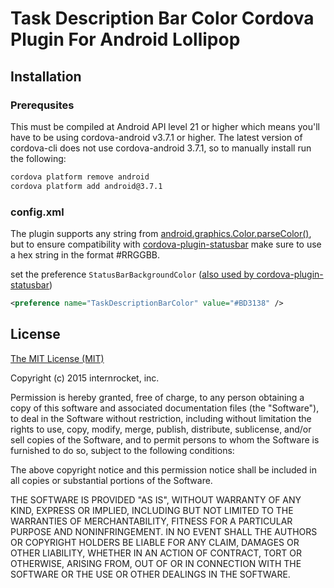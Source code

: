 # Task Description Bar Color Cordova Plugin For Android Lollipop

## Installation
### Prerequsites
This must be compiled at Android API level 21 or higher which means you'll have to be using cordova-android v3.7.1 or higher.
The latest version of cordova-cli does not use cordova-android 3.7.1, so to manually install run the following:
``` bash
cordova platform remove android
cordova platform add android@3.7.1
```
### config.xml
The plugin supports any string from [android.graphics.Color.parseColor()](http://developer.android.com/reference/android/graphics/Color.html#parseColor(java.lang.String)), but to ensure compatibility with [cordova-plugin-statusbar](https://github.com/apache/cordova-plugin-statusbar) make sure to use a hex string in the format #RRGGBB.

set the preference `StatusBarBackgroundColor` ([also used by cordova-plugin-statusbar](https://github.com/apache/cordova-plugin-statusbar/blob/master/doc/index.md#preferences))
``` xml
<preference name="TaskDescriptionBarColor" value="#BD3138" />
```

## License
[The MIT License (MIT)](http://www.opensource.org/licenses/mit-license.html)

Copyright (c) 2015 internrocket, inc.

Permission is hereby granted, free of charge, to any person obtaining a copy
of this software and associated documentation files (the "Software"), to deal
in the Software without restriction, including without limitation the rights
to use, copy, modify, merge, publish, distribute, sublicense, and/or sell
copies of the Software, and to permit persons to whom the Software is
furnished to do so, subject to the following conditions:

The above copyright notice and this permission notice shall be included in
all copies or substantial portions of the Software.

THE SOFTWARE IS PROVIDED "AS IS", WITHOUT WARRANTY OF ANY KIND, EXPRESS OR
IMPLIED, INCLUDING BUT NOT LIMITED TO THE WARRANTIES OF MERCHANTABILITY,
FITNESS FOR A PARTICULAR PURPOSE AND NONINFRINGEMENT. IN NO EVENT SHALL THE
AUTHORS OR COPYRIGHT HOLDERS BE LIABLE FOR ANY CLAIM, DAMAGES OR OTHER
LIABILITY, WHETHER IN AN ACTION OF CONTRACT, TORT OR OTHERWISE, ARISING FROM,
OUT OF OR IN CONNECTION WITH THE SOFTWARE OR THE USE OR OTHER DEALINGS IN
THE SOFTWARE.
